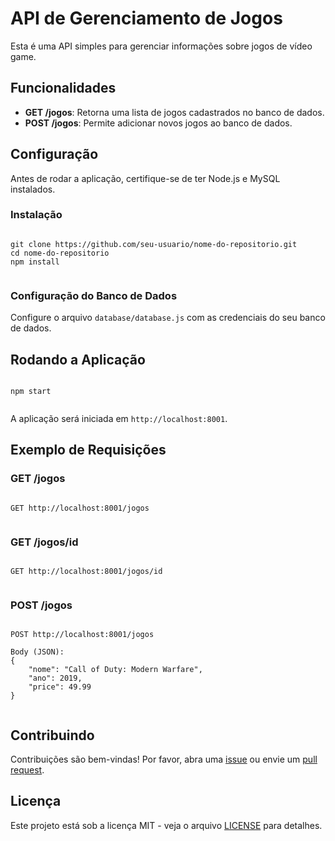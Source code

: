 

<body>
    <h1>API de Gerenciamento de Jogos</h1>

  <p>Esta é uma API simples para gerenciar informações sobre jogos de vídeo game.</p>

  <h2>Funcionalidades</h2>

   <ul>
        <li><strong>GET /jogos</strong>: Retorna uma lista de jogos cadastrados no banco de dados.</li>
        <li><strong>POST /jogos</strong>: Permite adicionar novos jogos ao banco de dados.</li>
    </ul>

   <h2>Configuração</h2>
    <p>Antes de rodar a aplicação, certifique-se de ter Node.js e MySQL instalados.</p>

   <h3>Instalação</h3>

   <pre><code>
git clone https://github.com/seu-usuario/nome-do-repositorio.git
cd nome-do-repositorio
npm install
    </code></pre>

   <h3>Configuração do Banco de Dados</h3>

  <p>Configure o arquivo <code>database/database.js</code> com as credenciais do seu banco de dados.</p>

   <h2>Rodando a Aplicação</h2>

   <pre><code>
npm start
    </code></pre>

  <p>A aplicação será iniciada em <code>http://localhost:8001</code>.</p>

   <h2>Exemplo de Requisições</h2>

  <h3>GET /jogos</h3>

  <pre><code>
GET http://localhost:8001/jogos
    </code></pre>

 <h3>GET /jogos/id</h3>

  <pre><code>
GET http://localhost:8001/jogos/id
    </code></pre>

   <h3>POST /jogos</h3>

   <pre><code>
POST http://localhost:8001/jogos

Body (JSON):
{
    "nome": "Call of Duty: Modern Warfare",
    "ano": 2019,
    "price": 49.99
}
    </code></pre>

  <h2>Contribuindo</h2>

  <p>Contribuições são bem-vindas! Por favor, abra uma <a href="https://github.com/seu-usuario/nome-do-repositorio/issues">issue</a> ou envie um <a href="https://github.com/seu-usuario/nome-do-repositorio/pulls">pull request</a>.</p>

   <h2>Licença</h2>

  <p>Este projeto está sob a licença MIT - veja o arquivo <a href="LICENSE">LICENSE</a> para detalhes.</p>

</body>

</html>
